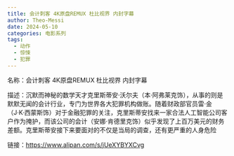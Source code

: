 ```yaml
---
title: 会计刺客 4K原盘REMUX 杜比视界 内封字幕
author: Theo-Messi
date: 2024-05-10
categories: 电影系列
tags:
  - 动作
  - 惊悚
  - 犯罪
---
```


名称：会计刺客 4K原盘REMUX 杜比视界 内封字幕

描述：沉默而神秘的数学天才克里斯蒂安·沃尔夫（本·阿弗莱克饰），从事的则是默默无闻的会计行业，专门为世界各大犯罪机构做账。随着财政部官员雷·金（J·K·西蒙斯饰）对于金融犯罪的关注，克里斯蒂安找来一家合法人工智能公司客户作为掩护，而该公司的会计（安娜·肯德里克饰）似乎发现了上百万美元的财务差额。克里斯蒂安接下来要面对的不仅是当局的调查，还有更严重的人身危险

链接：https://www.alipan.com/s/jUeXYBYXCvg
